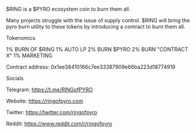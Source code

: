 $RING is a $PYRO ecosystem coin to burn them all.

Many projects struggle with the issue of supply control. $RING will bring the pyro burn utility to these tokens by introducing a contract to burn them all.

Tokenomics

1% BURN OF $RING
1% AUTO LP
2% BURN $PYRO
2% BURN "CONTRACT X"
1% MARKETING

Contract address: 0x1ee38410166c7ee33387909e66ba223d18774919

Socials

Telegram: https://t.me/RINGofPYRO

Website: https://ringofpyro.com

Twitter: https://twitter.com/ringofpyro

Reddit: https://www.reddit.com/r/ringofpyro
